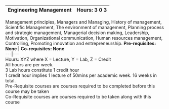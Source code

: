 **Engineering Management** | **Hours: 3 0 3**  
---|---  
Management principles, Managers and Managing, History of management, Scientific Management, The environment of management, Planning process and strategic management, Managerial decision making, Leadership, Motivation, Organizational communication, Human resources management, Controlling, Promoting innovation and entrepreneurship.
**Pre-requisites: None** | **Co-requisites: None**  
---|---  
Hours: XYZ where X = Lecture, Y = Lab, Z = Credit  
All hours are per week.  
3 Lab hours constitute 1 credit hour  
1 credit hour implies 1 lecture of 50mins per academic week. 16 weeks in total.  
Pre-Requisite courses are courses required to be completed before this course may be taken  
Co-Requisite courses are courses required to be taken along with this course
